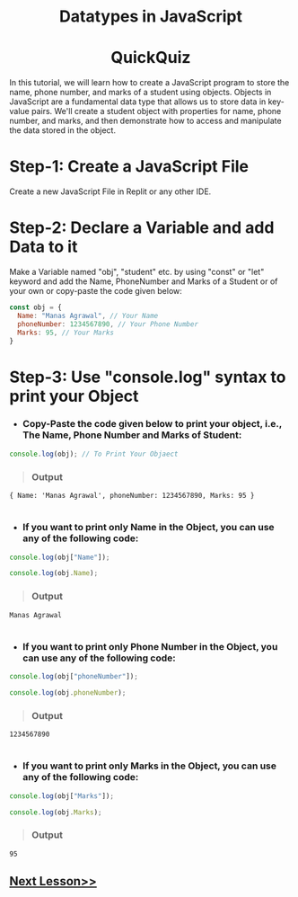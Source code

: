 <h1 align="center"> Datatypes in JavaScript </h1>
<h1 align="center"> QuickQuiz </h1>

In this tutorial, we will learn how to create a JavaScript program to store the name, phone number, and marks of a student using objects. Objects in JavaScript are a fundamental data type that allows us to store data in key-value pairs. We'll create a student object with properties for name, phone number, and marks, and then demonstrate how to access and manipulate the data stored in the object.

# Step-1: Create a JavaScript File
Create a new JavaScript File in Replit or any other IDE.

# Step-2: Declare a Variable and add Data to it
Make a Variable named "obj", "student" etc. by using "const" or "let" keyword and add the Name, PhoneNumber and Marks of a Student or of your own or copy-paste the code given below:
```js
const obj = {
  Name: "Manas Agrawal", // Your Name
  phoneNumber: 1234567890, // Your Phone Number
  Marks: 95, // Your Marks
}
```

# Step-3: Use "console.log" syntax to print your Object
* ### Copy-Paste the code given below to print your object, i.e., The Name, Phone Number and Marks of Student:
```js
console.log(obj); // To Print Your Objaect
```
> ### Output
```
{ Name: 'Manas Agrawal', phoneNumber: 1234567890, Marks: 95 }
```

#

* ### If you want to print only Name in the Object, you can use any of the following code:
```js
console.log(obj["Name"]);
```
```js
console.log(obj.Name);
```
> ### Output
```
Manas Agrawal
```

#

* ### If you want to print only Phone Number in the Object, you can use any of the following code:
```js
console.log(obj["phoneNumber"]);
```
```js
console.log(obj.phoneNumber);
```
> ### Output
```
1234567890
```

#

* ### If you want to print only Marks in the Object, you can use any of the following code:
```js
console.log(obj["Marks"]);
```
```js
console.log(obj.Marks);
```
> ### Output
```
95
```


## [Next Lesson>>]()